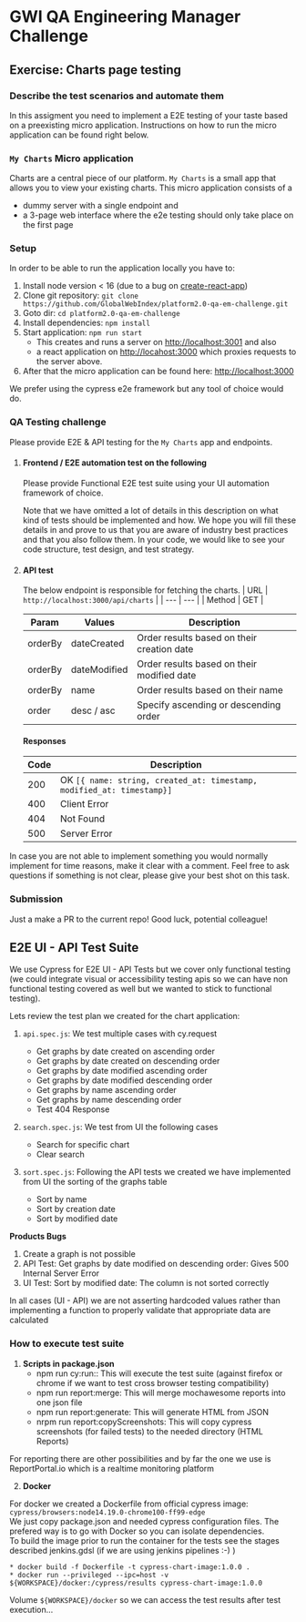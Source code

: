 # GWI QA Engineering Manager Challenge

## Exercise: Charts page testing

### Describe the test scenarios and automate them

In this assigment you need to implement a E2E testing of your taste based on a preexisting micro application. Instructions on how to run the micro application can be found right below.

### `My Charts` Micro application

Charts are a central piece of our platform. `My Charts` is a small app that allows you to view your existing charts. This micro application consists of a

- dummy server with a single endpoint and
- a 3-page web interface where the e2e testing should only take place on the first page  

### Setup

In order to be able to run the application locally you have to:

1. Install node version < 16 (due to a bug on [create-react-app](https://stackoverflow.com/questions/69693907/error-err-package-path-not-exported-package-subpath-lib-tokenize-is-not-d))
2. Clone git repository: `git clone https://github.com/GlobalWebIndex/platform2.0-qa-em-challenge.git`
3. Goto dir: `cd platform2.0-qa-em-challenge`
4. Install dependencies: `npm install`
5. Start application: `npm run start`
    - This creates and runs a server on <http://localhost:3001> and also
    - a react application on <http://locahost:3000> which proxies requests to the server above.
6. After that the micro application can be found here: <http://localhost:3000>

We prefer using the cypress e2e framework but any tool of choice would do.

### QA Testing challenge

Please provide E2E & API testing for the `My Charts` app and endpoints.

1. #### Frontend / E2E automation test on the following

    Please provide Functional E2E test suite using your UI automation framework of choice.

    Note that we have omitted a lot of details in this description on what kind of tests should be implemented and how. We hope you will fill these details in and prove to us that you are aware of industry best practices and that you also follow them. In your code, we would like to see your code structure, test design, and test strategy.

2. #### API test

    The below endpoint is responsible for fetching the charts.
    | URL | `http://localhost:3000/api/charts` |
    | --- | --- |
    | Method | GET |
    
    | Param | Values | Description|
    | --- | --- | --- |
    | orderBy | dateCreated | Order results based on their creation date |
    | orderBy | dateModified | Order results based on their modified date |
    | orderBy | name | Order results based on their name |
    | order | desc / asc | Specify ascending or descending order |


    #### Responses

    | Code | Description |
    | --- | --- |
    | 200 | OK ```[{ name: string, created_at: timestamp, modified_at: timestamp}]``` |
    | 400 | Client Error |
    | 404 | Not Found  |
    | 500 | Server Error |

In case you are not able to implement something you would normally implement for time reasons, make it clear with a comment.
Feel free to ask questions if something is not clear, please give your best shot on this task.

### Submission

Just a make a PR to the current repo! Good luck, potential colleague!

## E2E UI - API Test Suite

We use Cypress for E2E UI - API Tests but we cover only functional testing (we could integrate visual or accessibility testing apis so we can have non functional testing covered as well but we wanted to stick to functional testing).  

Lets review the test plan we created for the chart application:

1. ```api.spec.js```: We test multiple cases with cy.request
    * Get graphs by date created on ascending order
    * Get graphs by date created on descending order
    * Get graphs by date modified ascending order
    * Get graphs by date modified descending order
    * Get graphs by name ascending order
    * Get graphs by name descending order
    * Test 404 Response

2. ```search.spec.js```: We test from UI the following cases
    * Search for specific chart
    * Clear search

3. ```sort.spec.js```: Following the API tests we created we have implemented from UI the sorting of the graphs table
    * Sort by name
    * Sort by creation date
    * Sort by modified date

**Products Bugs**

1. Create a graph is not possible
2. API Test: Get graphs by date modified on descending order: Gives 500 Internal Server Error
3. UI Test: Sort by modified date: The column is not sorted correctly

In all cases (UI - API) we are not asserting hardcoded values rather than implementing a function to properly validate that appropriate data are calculated

### How to execute test suite

1. **Scripts in package.json**
    * npm run cy:run:<browserTyoe>: This will execute the test suite (against firefox or chrome if we want to test cross browser testing compatibility)
    * npm run report:merge: This will merge mochawesome reports into one json file
    * npm run report:generate: This will generate HTML from JSON
    * nrpm run report:copyScreenshots: This will copy cypress screenshots (for failed tests) to the needed directory (HTML Reports)

For reporting there are other possibilities and by far the one we use is ReportPortal.io which is a realtime monitoring platform 

2. **Docker**

For docker we created a Dockerfile from official cypress image: ```cypress/browsers:node14.19.0-chrome100-ff99-edge```<br>
We just copy package.json and needed cypress configuration files. The prefered way is to go with Docker so you can isolate dependencies.<br> To build the image prior to run the container for the tests see the stages described jenkins.gdsl (if we are using jenkins pipelines :-) )

    * docker build -f Dockerfile -t cypress-chart-image:1.0.0 .
    * docker run --privileged --ipc=host -v ${WORKSPACE}/docker:/cypress/results cypress-chart-image:1.0.0

Volume ```${WORKSPACE}/docker``` so we can access the test results after test execution...